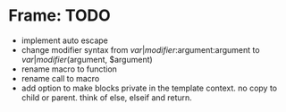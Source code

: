 # Frame: TODO

- implement auto escape
- change modifier syntax from $var|modifier:$argument:argument to $var|modifier($argument, $argument)
- rename macro to function
- rename call to macro 
- add option to make blocks private in the template context. no copy to child or parent. think of else, elseif and return.

